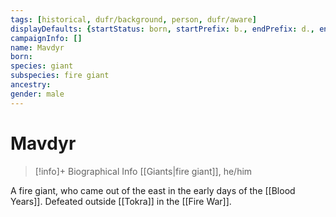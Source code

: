 ```yaml
---
tags: [historical, dufr/background, person, dufr/aware]
displayDefaults: {startStatus: born, startPrefix: b., endPrefix: d., endStatus: died}
campaignInfo: []
name: Mavdyr
born:
species: giant
subspecies: fire giant
ancestry:
gender: male
---
```

# Mavdyr
>[!info]+ Biographical Info
> [[Giants|fire giant]], he/him

A fire giant, who came out of the east in the early days of the [[Blood Years]]. Defeated outside [[Tokra]] in the [[Fire War]]. 